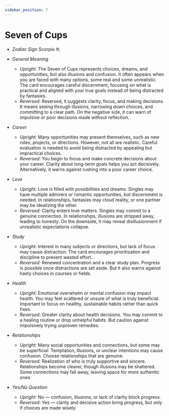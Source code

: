 ```yaml
---
sidebar_position: 7
---
```


# Seven of Cups

- *Zodiac Sign* Scorpio ♏️
- *General Meaning*
  - *Upright:* The Seven of Cups represents choices, dreams, and opportunities, but also illusions and confusion. It often appears when you are faced with many options, some real and some unrealistic. The card encourages careful discernment, focusing on what is practical and aligned with your true goals instead of being distracted by fantasies.
  - *Reversed:* Reversed, it suggests clarity, focus, and making decisions. It means seeing through illusions, narrowing down choices, and committing to a clear path. On the negative side, it can warn of impulsive or poor decisions made without reflection.

- *Career*
  - *Upright:* Many opportunities may present themselves, such as new roles, projects, or directions. However, not all are realistic. Careful evaluation is needed to avoid being distracted by appealing but impractical choices.
  - *Reversed:* You begin to focus and make concrete decisions about your career. Clarity about long-term goals helps you act decisively. Alternatively, it warns against rushing into a poor career choice.

- *Love*
  - *Upright:* Love is filled with possibilities and dreams. Singles may have multiple admirers or romantic opportunities, but discernment is needed. In relationships, fantasies may cloud reality, or one partner may be idealizing the other.
  - *Reversed:* Clarity enters love matters. Singles may commit to a genuine connection. In relationships, illusions are stripped away, leading to honesty. On the downside, it may reveal disillusionment if unrealistic expectations collapse.

- *Study*
  - *Upright:* Interest in many subjects or directions, but lack of focus may cause distraction. The card encourages prioritization and discipline to prevent wasted effort.
  - *Reversed:* Renewed concentration and a clear study plan. Progress is possible once distractions are set aside. But it also warns against hasty choices in courses or fields.

- *Health*
  - *Upright:* Emotional overwhelm or mental confusion may impact health. You may feel scattered or unsure of what is truly beneficial. Important to focus on healthy, sustainable habits rather than quick fixes.
  - *Reversed:* Greater clarity about health decisions. You may commit to a healing routine or drop unhelpful habits. But caution against impulsively trying unproven remedies.

- *Relationships*
  - *Upright:* Many social opportunities and connections, but some may be superficial. Temptation, illusions, or unclear intentions may cause confusion. Choose relationships that are genuine.
  - *Reversed:* Realization of who is truly supportive and sincere. Relationships become clearer, though illusions may be shattered. Some connections may fall away, leaving space for more authentic ones.

- *Yes/No Question*
  - *Upright:* No — confusion, illusions, or lack of clarity block progress.
  - *Reversed:* Yes — clarity and decisive action bring progress, but only if choices are made wisely.
